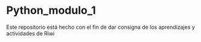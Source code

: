 # Python_modulo_1
Este repositorio está hecho con el fin de dar consigna de los aprendizajes y actividades de Riwi
